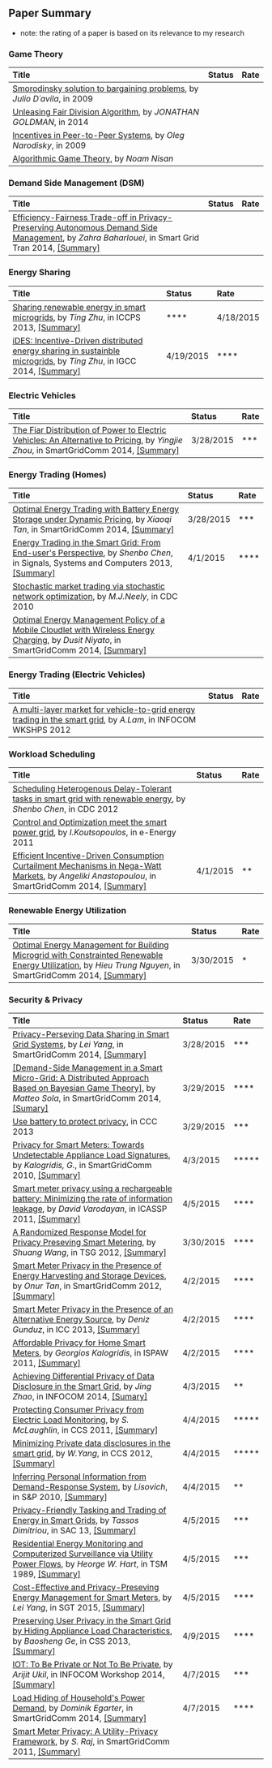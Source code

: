 ## Paper Summary

- note: the rating of a paper is based on its relevance to my research

### Game Theory
|Title| Status| Rate|
|:----|:---|:---|
|[Smorodinsky solution to bargaining problems](http://cermsem.univ-paris1.fr/davila/teaching/BargTh/Bargaining\%20slides\%20-\%202\%20-\%20Kalai-Smorodinsky.pdf), by *Julio D´avila*, in 2009| |
|[Unleasing Fair Division Algorithm](http://www.sigecom.org/exchanges/volume_13/2/GOLDMAN.pdf), by *JONATHAN GOLDMAN*, in 2014| | |
|[Incentives in Peer-to-Peer Systems](http://www.cis.upenn.edu/~mkearns/teaching/NetworksAGT/oleg.pdf), by *Oleg Narodisky*, in 2009| | |
|[Algorithmic Game Theory](file:///C:/Users/hwang14/Dropbox/1_Gradual_Courses/e-book/Math/Nisan_Algorithmic-game-theory.pdf), by *Noam Nisan*| | |

### Demand Side Management (DSM)
|Title| Status| Rate|
|:----|:---|:---|
|[Efficiency-Fairness Trade-off in Privacy-Preserving Autonomous Demand Side Management](http://ieeexplore.ieee.org/xpl/articleDetails.jsp?arnumber=6740907), by *Zahra Baharlouei*, in Smart Grid Tran 2014, [[Summary]](./file/zahra-efficiency-fairness-dsm.md)| | |

### Energy Sharing
|Title| Status| Rate|
|:----|:---|:---|
|[Sharing renewable energy in smart microgrids](http://ieeexplore.ieee.org/xpl/articleDetails.jsp?arnumber=6604016), by *Ting Zhu*, in ICCPS 2013, [[Summary]](./file/Zhu14-share-energy.md)| ****|4/18/2015 |
|[iDES: Incentive-Driven distributed energy sharing in sustainble microgrids](http://www-users.cs.umn.edu/~yugu/paper/iDES%20Incentive-Driven%20Distributed%20Energy%20Sharing%20in%20Sustainable%20Microgrids.pdf), by *Ting Zhu*, in IGCC 2014, [[Summary]](./file/zhong14-ides.md)|4/19/2015 |**** |

### Electric Vehicles
|Title| Status| Rate|
|:----|:---|:---|
|[The Fiar Distribution of Power to Electric Vehicles: An Alternative to Pricing](http://arxiv.org/ftp/arxiv/papers/1402/1402.2489.pdf), by *Yingjie Zhou*, in SmartGridComm 2014, [[Summary]](./file/zhou14-fair-distribution-ev.md)| 3/28/2015| ***|

### Energy Trading (Homes)
|Title| Status| Rate|
|:----|:---|:---|
|[Optimal Energy Trading with Battery Energy Storage under Dynamic Pricing](http://ieeexplore.ieee.org/stamp/stamp.jsp?arnumber=7007733), by *Xiaoqi Tan*, in SmartGridComm 2014, [[Summary]](./file/tan12-optimal-energy-trading.md)| 3/28/2015| ***|
|[Energy Trading in the Smart Grid: From End-user's Perspective](http://ieeexplore.ieee.org/xpls/abs_all.jsp?arnumber=6810288), by *Shenbo Chen*, in Signals, Systems and Computers 2013, [[Summary]](./file/chen13-energy-trading.md)|4/1/2015| ****|
|[Stochastic market trading via stochastic network optimization](http://ee.usc.edu/stochastic-nets/docs/stocks-cdc2010.pdf), by *M.J.Neely*, in CDC 2010| | 
|[Optimal Energy Management Policy of a Mobile Cloudlet with Wireless Energy Charging](http://ieeexplore.ieee.org/xpl/articleDetails.jsp?arnumber=7007734), by *Dusit Niyato*, in SmartGridComm 2014, [[Summary]](./file/niyato14-energy-management-cloudlet.md)| ||

### Energy Trading (Electric Vehicles)
|Title| Status| Rate|
|:----|:---|:---|
|[A multi-layer market for vehicle-to-grid energy trading in the smart grid](http://ieeexplore.ieee.org/stamp/stamp.jsp?arnumber=6193525), by *A.Lam*, in INFOCOM WKSHPS 2012| | |

### Workload Scheduling
|Title| Status| Rate|
|:----|:---|:---|
|[Scheduling Heterogenous Delay-Tolerant tasks in smart grid with renewable energy](http://ieeexplore.ieee.org/stamp/stamp.jsp?arnumber=6426013), by *Shenbo Chen*, in CDC 2012| |
|[Control and Optimization meet the smart power grid](http://dl.acm.org/citation.cfm?id=2318723), by *I.Koutsopoulos*, in e-Energy 2011| | |
|[Efficient Incentive-Driven Consumption Curtailment Mechanisms in Nega-Watt Markets](http://ieeexplore.ieee.org/stamp/stamp.jsp?arnumber=7007735), by *Angeliki Anastopoulou*, in SmartGridComm 2014, [[Summary]](./file/anastopoulou14-consumption-curtailment.md)|4/1/2015 | **|

### Renewable Energy Utilization
|Title| Status| Rate|
|:----|:---|:---|
|[Optimal Energy Management for Building Microgrid with Constrainted Renewable Energy Utilization](http://ieeexplore.ieee.org/stamp/stamp.jsp?arnumber=7007635), by *Hieu Trung Nguyen*, in SmartGridComm 2014, [[Summary]](./file/Nguyen14-em-mg-renewables.md)| 3/30/2015| *|

### Security & Privacy
|Title| Status| Rate|
|:----|:---|:---|
|[Privacy-Perseving Data Sharing in Smart Grid Systems](ieeexplore.ieee.org/stamp.jsp?tp=&arnumber=7007759), by *Lei Yang*, in SmartGridComm 2014, [[Summary]](./file/yang14-privacy-preserving.md)|3/28/2015| ***|
|[[Demand-Side Management in a Smart Micro-Grid: A Distributed Approach Based on Bayesian Game Theory]](http://ieeexplore.ieee.org/xpl/articleDetails.jsp?arnumber=7007722), by *Matteo Sola*, in SmartGridComm 2014, [[Sumary]](./file/sola14-demand-side-bayesian-game-theory.md)| 3/29/2015| ****|
|[Use battery to protect privacy](http://ieeexplore.ieee.org.mutex.gmu.edu/stamp/stamp.jsp?tp=&arnumber=6641006&tag=1), in CCC 2013| 3/29/2015| ***| 
|[Privacy for Smart Meters: Towards Undetectable Appliance Load Signatures](http://ieeexplore.ieee.org/xpl/login.jsp?tp=&arnumber=5622047), by *Kalogridis, G.*, in SmartGridComm 2010, [[Summary]](./file/Kalogridis10-privacy-undetectable.md)|4/3/2015 | *****|
|[Smart meter privacy using a rechargeable battery: Minimizing the rate of information leakage](http://ieeexplore.ieee.org/xpl/login.jsp?tp=&arnumber=5946886), by *David Varodayan*, in ICASSP 2011, [[Summary]](./file/david11-privacy-renewable.md)|4/5/2015 |**** |
|[A Randomized Response Model for Privacy Preseving Smart Metering](http://ieeexplore.ieee.org/stamp/stamp.jsp?arnumber=6203629), by *Shuang Wang*, in TSG 2012, [[Summary]](./file/wang12-randomized-response-privacy.md)| 3/30/2015| ****|
|[Smart Meter Privacy in the Presence of Energy Harvesting and Storage Devices](http://ieeexplore.ieee.org/stamp/stamp.jsp?arnumber=6486062), by *Onur Tan*, in SmartGridComm 2012, [[Summary]](./file/tan12-privacy-harvesting-battery.md)|4/2/2015| ****|
|[Smart Meter Privacy in the Presence of an Alternative Energy Source](http://ieeexplore.ieee.org/stamp/stamp.jsp?arnumber=6654823), by *Deniz Gunduz*, in ICC 2013, [[Summary]](./file/Gunduz13-privacy-alternative-energy.md)| 4/2/2015|**** |
|[Affordable Privacy for Home Smart Meters](http://ieeexplore.ieee.org/xpls/abs_all.jsp?arnumber=5951954), by *Georgios Kalogridis*, in ISPAW 2011, [[Summary]](./file/kalogridis11-privacy-affordable.md)|4/2/2015 | ****|
|[Achieving Differential Privacy of Data Disclosure in the Smart Grid](http://ieeexplore.ieee.org/stamp/stamp.jsp?arnumber=6847974), by *Jing Zhao*, in INFOCOM 2014, [[Sumary]](./file/zhao14-differential-privacy.md)|4/3/2015 |** |
|[Protecting Consumer Privacy from Electric Load Monitoring](http://www.cse.psu.edu/~smclaugh/cse598e-f11/papers/mclaughlin-ccs.pdf), by *S. McLaughlin*, in CCS 2011, [[Summary]](./file/mclaughlin11-privacy-consumer.md)| 4/4/2015|***** |
|[Minimizing Private data disclosures in the smart grid](http://dl.acm.org/citation.cfm?id=2382242), by *W.Yang*, in CCS 2012, [[Summary]](./file/yang14-privacy-minimize-disclosure.md)|4/4/2015  | ***** |
|[Inferring Personal Information from Demand-Response System](http://ieeexplore.ieee.org/xpls/abs_all.jsp?arnumber=5403146), by *Lisovich*, in S&P 2010, [[Summary]](./file/Lisovich10-infer-privacy.md)|4/4/2015 | **|
|[Privacy-Friendly Tasking and Trading of Energy in Smart Grids](http://dl.acm.org/citation.cfm?id=2480488), by *Tassos Dimitriou*, in SAC 13, [[Summary]](./file/dimitriou13-privacy-trading.md)|4/5/2015 |*** |
|[Residential Energy Monitoring and Computerized Surveillance via Utility Power Flows](http://ieeexplore.ieee.org/stamp/stamp.jsp?arnumber=31557), by *Heorge W. Hart*, in TSM 1989, [[Summary]](./file/george89-nilm.md)| 4/5/2015| ***|
|[Cost-Effective and Privacy-Preseving Energy Management for Smart Meters](http://ieeexplore.ieee.org/xpls/abs_all.jsp?arnumber=6876215), by *Lei Yang*, in SGT 2015, [[Summary]](./file/Lei15-privacy-cost.md)|4/5/2015 |**** |
|[Preserving User Privacy in the Smart Grid by Hiding Appliance Load Characteristics](http://link.springer.com/chapter/10.1007%2F978-3-319-03584-0_6#page-1), by *Baosheng Ge*, in CSS 2013, [[Summary]](./file/ge13-privacy-new-alg.md)|4/9/2015 | ****|
|[IOT: To Be Private or Not To Be Private](http://ieeexplore.ieee.org/stamp/stamp.jsp?arnumber=6849186), by *Arijit Ukil*, in INFOCOM Workshop 2014, [[Summary]](./file/ukil14-privacy-2bn2b.md)| 4/7/2015|*** |
|[Load Hiding of Household's Power Demand](http://ieeexplore.ieee.org/xpls/abs_all.jsp?arnumber=7007755&tag=1), by *Dominik Egarter*, in SmartGridComm 2014, [[Summary]](./file/Egarter14-privacy-load-hiding.md)|4/7/2015 |**** |
|[Smart Meter Privacy: A Utility-Privacy Framework](http://ieeexplore.ieee.org/xpl/articleDetails.jsp?arnumber=6102315), by *S. Raj*, in SmartGridComm 2011, [[Summary]](./file/sraj11-utility-privacy.md)| | |
